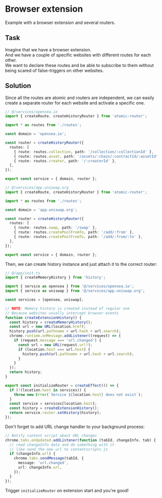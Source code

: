 # Browser extension

Example with a browser extension and several routers.

## Task

Imagine that we have a browser extension.  
And we have a couple of specific websites with different routes for each other.  
We want to declare these routes and be able to subscribe to them without being scared of false-triggers on other websites.

## Solution

Since all the routes are atomic and routers are independent, we can easily create a separate router for each website and activate a specific one.

```ts
// @/services/opensea.io
import { createRoute, createHistoryRouter } from 'atomic-router';

import * as routes from './routes';

const domain = 'opensea.io';

const router = createHistoryRouter({
  routes: [
    { route: routes.collection, path: '/collection/:collectionId' },
    { route: routes.asset, path: '/assets/:chain/:contractId/:assetId' },
    { route: routes.creator, path: '/:creatorId' },
  ],
});

export const service = { domain, router };
```

```ts
// @/services/app.uniswap.org
import { createRoute, createHistoryRouter } from 'atomic-router';

import * as routes from './routes';

const domain = 'app.uniswap.org';

const router = createHistoryRouter({
  routes: [
    { route: routes.swap, path: '/swap' },
    { route: routes.createPoolFromTo, path: '/add/:from' },
    { route: routes.createPoolFromTo, path: '/add/:from/:to' },
  ],
});

export const service = { domain, router };
```

Then, we can create history instance and just attach it to the correct router:

```ts
// @/app/init.ts
import { createMemoryHistory } from 'history';

import { service as opensea } from '@/services/opensea.io';
import { service as uniswap } from '@/services/app.uniswap.org';

const services = [opensea, uniswap];

// NOTE: Memory history is created instead of regular one
// Because websites usually intercept browser events
function createExtensionHistory() {
  const history = createMemoryHistory();
  const url = new URL(location.href);
  history.push(url.pathname + url.hash + url.search);
  chrome.runtime.onMessage.addListener((request) => {
    if (request.message === 'url.changed') {
      const url = new URL(request.url!);
      if (location.host === url.host) {
        history.push(url.pathname + url.hash + url.search);
      }
    }
  });
  return history;
}

export const initializeRouter = createEffect(() => {
  if (!(location.host in services)) {
    throw new Error(`Service ${location.host} does not exist`);
  }
  const service = services[location.host];
  const history = createExtensionHistory();
  return service.router.setHistory(history);
});
```

Don't forget to add URL change handler to your background process:

```ts
// Notify content script about URL changes
chrome.tabs.onUpdated.addListener(function (tabId, changeInfo, tab) {
  // read changeInfo data and do something with it
  // like send the new url to contentscripts.js
  if (changeInfo.url) {
    chrome.tabs.sendMessage(tabId, {
      message: 'url.changed',
      url: changeInfo.url,
    });
  }
});
```

Trigger `initializeRouter` on extension start and you're good!

